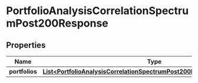 

# PortfolioAnalysisCorrelationSpectrumPost200Response


## Properties

| Name | Type | Description | Notes |
|------------ | ------------- | ------------- | -------------|
|**portfolios** | [**List&lt;PortfolioAnalysisCorrelationSpectrumPost200ResponsePortfoliosInner&gt;**](PortfolioAnalysisCorrelationSpectrumPost200ResponsePortfoliosInner.md) |  |  |



